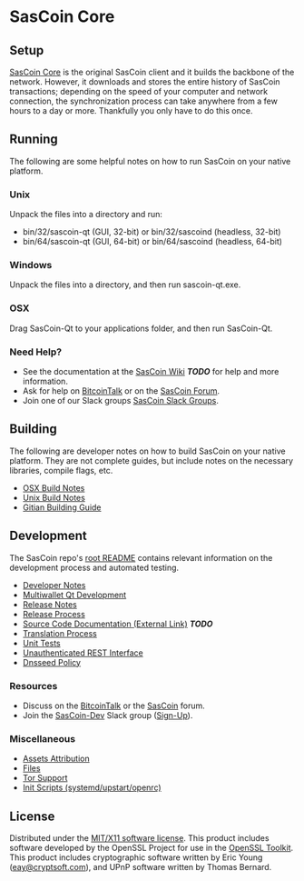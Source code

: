 SasCoin Core
=====================

Setup
---------------------
[SasCoin Core](http://sascoin.com/wallet) is the original SasCoin client and it builds the backbone of the network. However, it downloads and stores the entire history of SasCoin transactions; depending on the speed of your computer and network connection, the synchronization process can take anywhere from a few hours to a day or more. Thankfully you only have to do this once.

Running
---------------------
The following are some helpful notes on how to run SasCoin on your native platform.

### Unix

Unpack the files into a directory and run:

- bin/32/sascoin-qt (GUI, 32-bit) or bin/32/sascoind (headless, 32-bit)
- bin/64/sascoin-qt (GUI, 64-bit) or bin/64/sascoind (headless, 64-bit)

### Windows

Unpack the files into a directory, and then run sascoin-qt.exe.

### OSX

Drag SasCoin-Qt to your applications folder, and then run SasCoin-Qt.

### Need Help?

* See the documentation at the [SasCoin Wiki](https://en.bitcoin.it/wiki/Main_Page) ***TODO***
for help and more information.
* Ask for help on [BitcoinTalk](https://bitcointalk.org/index.php?topic=1262920.0) or on the [SasCoin Forum](http://forum.sascoin.com/).
* Join one of our Slack groups [SasCoin Slack Groups](https://sascoin.com/slack-logins/).

Building
---------------------
The following are developer notes on how to build SasCoin on your native platform. They are not complete guides, but include notes on the necessary libraries, compile flags, etc.

- [OSX Build Notes](build-osx.md)
- [Unix Build Notes](build-unix.md)
- [Gitian Building Guide](gitian-building.md)

Development
---------------------
The SasCoin repo's [root README](https://github.com/SasCoin-Project/SasCoin/blob/master/README.md) contains relevant information on the development process and automated testing.

- [Developer Notes](developer-notes.md)
- [Multiwallet Qt Development](multiwallet-qt.md)
- [Release Notes](release-notes.md)
- [Release Process](release-process.md)
- [Source Code Documentation (External Link)](https://dev.visucore.com/bitcoin/doxygen/) ***TODO***
- [Translation Process](translation_process.md)
- [Unit Tests](unit-tests.md)
- [Unauthenticated REST Interface](REST-interface.md)
- [Dnsseed Policy](dnsseed-policy.md)

### Resources

* Discuss on the [BitcoinTalk](https://bitcointalk.org/index.php?topic=1262920.0) or the [SasCoin](http://forum.sascoin.com/) forum.
* Join the [SasCoin-Dev](https://sascoin-dev.slack.com/) Slack group ([Sign-Up](https://sascoin-dev.herokuapp.com/)).

### Miscellaneous
- [Assets Attribution](assets-attribution.md)
- [Files](files.md)
- [Tor Support](tor.md)
- [Init Scripts (systemd/upstart/openrc)](init.md)

License
---------------------
Distributed under the [MIT/X11 software license](http://www.opensource.org/licenses/mit-license.php).
This product includes software developed by the OpenSSL Project for use in the [OpenSSL Toolkit](https://www.openssl.org/). This product includes
cryptographic software written by Eric Young ([eay@cryptsoft.com](mailto:eay@cryptsoft.com)), and UPnP software written by Thomas Bernard.
